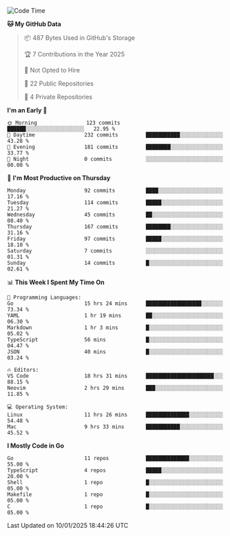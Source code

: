<!--START_SECTION:waka-->
![Code Time](http://img.shields.io/badge/Code%20Time-1%2C061%20hrs%2058%20mins-blue)

**🐱 My GitHub Data** 

> 📦 487 Bytes Used in GitHub's Storage 
 > 
> 🏆 7 Contributions in the Year 2025
 > 
> 🚫 Not Opted to Hire
 > 
> 📜 22 Public Repositories 
 > 
> 🔑 4 Private Repositories 
 > 
**I'm an Early 🐤** 

```text
🌞 Morning                123 commits         ██████░░░░░░░░░░░░░░░░░░░   22.95 % 
🌆 Daytime                232 commits         ███████████░░░░░░░░░░░░░░   43.28 % 
🌃 Evening                181 commits         ████████░░░░░░░░░░░░░░░░░   33.77 % 
🌙 Night                  0 commits           ░░░░░░░░░░░░░░░░░░░░░░░░░   00.00 % 
```
📅 **I'm Most Productive on Thursday** 

```text
Monday                   92 commits          ████░░░░░░░░░░░░░░░░░░░░░   17.16 % 
Tuesday                  114 commits         █████░░░░░░░░░░░░░░░░░░░░   21.27 % 
Wednesday                45 commits          ██░░░░░░░░░░░░░░░░░░░░░░░   08.40 % 
Thursday                 167 commits         ████████░░░░░░░░░░░░░░░░░   31.16 % 
Friday                   97 commits          █████░░░░░░░░░░░░░░░░░░░░   18.10 % 
Saturday                 7 commits           ░░░░░░░░░░░░░░░░░░░░░░░░░   01.31 % 
Sunday                   14 commits          █░░░░░░░░░░░░░░░░░░░░░░░░   02.61 % 
```


📊 **This Week I Spent My Time On** 

```text
💬 Programming Languages: 
Go                       15 hrs 24 mins      ██████████████████░░░░░░░   73.34 % 
YAML                     1 hr 19 mins        ██░░░░░░░░░░░░░░░░░░░░░░░   06.30 % 
Markdown                 1 hr 3 mins         █░░░░░░░░░░░░░░░░░░░░░░░░   05.02 % 
TypeScript               56 mins             █░░░░░░░░░░░░░░░░░░░░░░░░   04.47 % 
JSON                     40 mins             █░░░░░░░░░░░░░░░░░░░░░░░░   03.24 % 

🔥 Editors: 
VS Code                  18 hrs 31 mins      ██████████████████████░░░   88.15 % 
Neovim                   2 hrs 29 mins       ███░░░░░░░░░░░░░░░░░░░░░░   11.85 % 

💻 Operating System: 
Linux                    11 hrs 26 mins      ██████████████░░░░░░░░░░░   54.48 % 
Mac                      9 hrs 33 mins       ███████████░░░░░░░░░░░░░░   45.52 % 
```

**I Mostly Code in Go** 

```text
Go                       11 repos            ██████████████░░░░░░░░░░░   55.00 % 
TypeScript               4 repos             █████░░░░░░░░░░░░░░░░░░░░   20.00 % 
Shell                    1 repo              █░░░░░░░░░░░░░░░░░░░░░░░░   05.00 % 
Makefile                 1 repo              █░░░░░░░░░░░░░░░░░░░░░░░░   05.00 % 
C                        1 repo              █░░░░░░░░░░░░░░░░░░░░░░░░   05.00 % 
```




 Last Updated on 10/01/2025 18:44:26 UTC
<!--END_SECTION:waka-->
